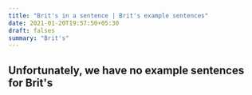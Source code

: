 ```yaml
---
title: "Brit's in a sentence | Brit's example sentences"
date: 2021-01-20T19:57:50+05:30
draft: falses
summary: "Brit's"
---
```

## Unfortunately, we have no example sentences for Brit's                 
